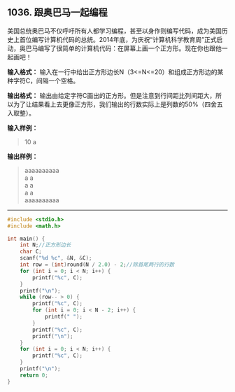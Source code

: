 ﻿## 1036. 跟奥巴马一起编程
美国总统奥巴马不仅呼吁所有人都学习编程，甚至以身作则编写代码，成为美国历史上首位编写计算机代码的总统。2014年底，为庆祝“计算机科学教育周”正式启动，奥巴马编写了很简单的计算机代码：在屏幕上画一个正方形。现在你也跟他一起画吧！

**输入格式：**
输入在一行中给出正方形边长N（3<=N<=20）和组成正方形边的某种字符C，间隔一个空格。

**输出格式：**
输出由给定字符C画出的正方形。但是注意到行间距比列间距大，所以为了让结果看上去更像正方形，我们输出的行数实际上是列数的50%（四舍五入取整）。

**输入样例：**
>10 a  

**输出样例：**
>aaaaaaaaaa  
a        a  
a        a  
a        a  
aaaaaaaaaa  

---
```c
#include <stdio.h>
#include <math.h>

int main() {
	int N;//正方形边长
	char C;
	scanf("%d %c", &N, &C);
	int row = (int)round(N / 2.0) - 2;//除首尾两行的行数 
	for (int i = 0; i < N; i++) {
		printf("%c", C);
	}
	printf("\n");
	while (row-- > 0) {
		printf("%c", C);
		for (int i = 0; i < N - 2; i++) {
			printf(" ");
		}
		printf("%c", C);
		printf("\n");
	}
	for (int i = 0; i < N; i++) {
		printf("%c", C);
	}
	printf("\n");
	return 0;
}
```